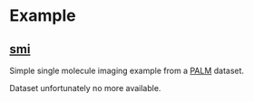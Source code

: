 # Example

## [smi](smi/README.md)

Simple single molecule imaging example from a [PALM](http://bigwww.epfl.ch/palm/datasets/index.html?p=bundled-ls) dataset.

Dataset unfortunately no more available.